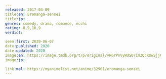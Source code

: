 ```yaml
---
released: 2017-04-09
title:en: Eromanga-sensei
title:jp:
genres: comedy, drama, romance, ecchi
rating: 8,9,10,9
verdict:

seen:first: 2020-06-07
date:published: 2020
date:updated: 2020
image:en: https://image.tmdb.org/t/p/original/vR6rPnVyWUSU7im2QcKXwSjjCXM.jpg
image:jp:

link:mal: https://myanimelist.net/anime/32901/eromanga-sensei
---
```

